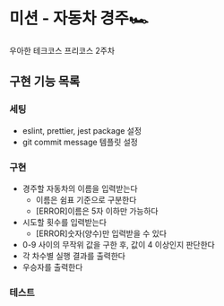 # 미션 - 자동차 경주🏎️

우아한 테크코스 프리코스 2주차

## 구현 기능 목록

### 세팅

- eslint, prettier, jest package 설정
- git commit message 템플릿 설정

### 구현

- 경주할 자동차의 이름을 입력받는다
  - 이름은 쉼표 기준으로 구분한다
  - [ERROR]이름은 5자 이하만 가능하다
- 시도할 횟수를 입력받는다
  - [ERROR]숫자(양수)만 입력받을 수 있다
- 0-9 사이의 무작위 값을 구한 후, 값이 4 이상인지 판단한다
- 각 차수별 실행 결과를 출력한다
- 우승자를 출력한다

### 테스트
